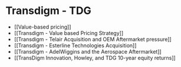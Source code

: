 # Transdigm - TDG

- [[Value-based pricing]]
- [[Transdigm - Value based Pricing Strategy]]
- [[Transdigm - Telair Acquisition and OEM Aftermarket pressure]]
- [[Transdigm - Esterline Technologies Acquisition]]
- [[Transdigm - AdelWiggins and the Aerospace Aftermarket]]
- [[TransDigm Innovation, Howley, and TDG 10-year equity returns]]